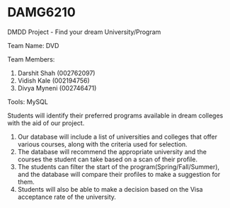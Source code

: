 # DAMG6210
DMDD Project - Find your dream University/Program

Team Name: DVD

Team Members: 
1. Darshit Shah (002762097)
2. Vidish Kale (002194756)
3. Divya Myneni (002746471)

Tools: MySQL

Students will identify their preferred programs available in dream colleges with the aid of our project.
1. Our database will include a list of universities and colleges that offer various courses, along with the criteria used for selection.
2. The database will recommend the appropriate university and the courses the student can take based on a scan of their profile.
3. The students can filter the start of the program(Spring/Fall/Summer), and the database will compare their profiles to make a suggestion for them.
4. Students will also be able to make a decision based on the Visa acceptance rate of the university.
